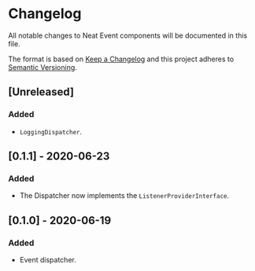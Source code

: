 # Changelog
All notable changes to Neat Event components will be documented in this file.

The format is based on [Keep a Changelog](https://keepachangelog.com/en/1.0.0/)
and this project adheres to [Semantic Versioning](https://semver.org/spec/v2.0.0.html).

## [Unreleased]
### Added
- `LoggingDispatcher`.

## [0.1.1] - 2020-06-23
### Added
- The Dispatcher now implements the `ListenerProviderInterface`.

## [0.1.0] - 2020-06-19
### Added
- Event dispatcher.
